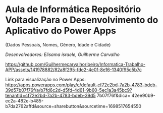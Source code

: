 # Aula de Informática Repositório Voltado Para o Desenvolvimento do Aplicativo do Power Apps 
(Dados Pessoais, Nomes, Gênero, Idade e Cidade) 

_Desenvolvedores: Elisama israele, Guilherme Carvalho_


https://github.com/Guilhermecarvalhoribeiro/Informatica-Trabalho-APP/assets/141978882/82a8f295-fde2-4e0f-8e16-1340f95c5b7c



Link para visualização no Power Apps:
https://apps.powerapps.com/play/e/default-cf72e2bd-7a2b-4783-bdeb-39d57b07f76f/a/b7fd6c2d-d5fd-4d61-9b60-5ec1a3a45bc9?tenantId=cf72e2bd-7a2b-4783-bdeb-39d5 7b07f76f&dica= 42ee90b9-ec2a-482e-b485-b7da2762affd&source=sharebutton&sourcetime=1698517654550
